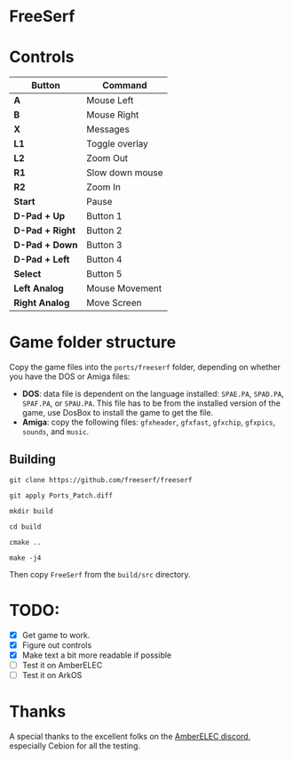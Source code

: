 # FreeSerf

# Controls

| Button            | Command                    |
|-------------------|----------------------------|
| **A**             | Mouse Left                 |
| **B**             | Mouse Right                |
| **X**             | Messages                   |
| **L1**            | Toggle overlay             |
| **L2**            | Zoom Out                   |
| **R1**            | Slow down mouse            |
| **R2**            | Zoom In                    |
| **Start**         | Pause                      |
| **D-Pad + Up**    | Button 1                   |
| **D-Pad + Right** | Button 2                   |
| **D-Pad + Down**  | Button 3                   |
| **D-Pad + Left**  | Button 4                   |
| **Select**        | Button 5                   |
| **Left Analog**   | Mouse Movement             |
| **Right Analog**  | Move Screen                |

# Game folder structure

Copy the game files into the `ports/freeserf` folder, depending on whether you have the DOS or Amiga files:

- **DOS**: data file is dependent on the language installed: `SPAE.PA`, `SPAD.PA`, `SPAF.PA`, or `SPAU.PA`. This file has to be from the installed version of the game, use DosBox to install the game to get the file.
- **Amiga**: copy the following files: `gfxheader`, `gfxfast`, `gfxchip`, `gfxpics`, `sounds`, and `music`.

 
## Building


    git clone https://github.com/freeserf/freeserf

    git apply Ports_Patch.diff

    mkdir build

    cd build

    cmake ..

    make -j4

Then copy `FreeSerf` from the `build/src` directory.

# TODO:

- [x] Get game to work.
- [x] Figure out controls
- [x] Make text a bit more readable if possible
- [ ] Test it on AmberELEC
- [ ] Test it on ArkOS

# Thanks

A special thanks to the excellent folks on the [AmberELEC discord](https://discord.com/invite/R9Er7hkRMe), especially Cebion for all the testing.